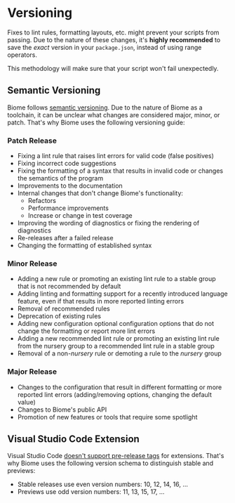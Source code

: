 # Versioning

Fixes to lint rules, formatting layouts, etc. might prevent your scripts from passing. Due to the nature of these changes, it's **highly recommended** to save the _exact_ version in your `package.json`, instead of using range operators.

This methodology will make sure that your script won't fail unexpectedly.

## Semantic Versioning

Biome follows [semantic versioning](https://semver.org/). Due to the nature of Biome as a toolchain, it can be unclear what changes are considered major, minor, or patch. That's why Biome uses the following versioning guide:

### Patch Release

* Fixing a lint rule that raises lint errors for valid code (false positives)
* Fixing incorrect code suggestions
* Fixing the formatting of a syntax that results in invalid code or changes the semantics of the program
* Improvements to the documentation
* Internal changes that don't change Biome's functionality:
  * Refactors
  * Performance improvements
  * Increase or change in test coverage
* Improving the wording of diagnostics or fixing the rendering of diagnostics
* Re-releases after a failed release
* Changing the formatting of established syntax

### Minor Release

* Adding a new rule or promoting an existing lint rule to a stable group that is not recommended by default
* Adding linting and formatting support for a recently introduced language feature, even if that results in more reported linting errors
* Removal of recommended rules
* Deprecation of existing rules
* Adding new configuration optional configuration options that do not change the formatting or report more lint errors
* Adding a new recommended lint rule or promoting an existing lint rule from the nursery group to a recommended lint rule in a stable group
* Removal of a non-*nursery* rule or demoting a rule to the *nursery* group

### Major Release

* Changes to the configuration that result in different formatting or more reported lint errors (adding/removing options, changing the default value)
* Changes to Biome's public API
* Promotion of new features or tools that require some spotlight

## Visual Studio Code Extension

Visual Studio Code [doesn't support pre-release tags](https://code.visualstudio.com/api/working-with-extensions/publishing-extension#prerelease-extensions) for extensions. That's why Biome uses the following version schema to distinguish stable and previews:

* Stable releases use even version numbers: 10, 12, 14, 16, ...
* Previews use odd version numbers: 11, 13, 15, 17, ...